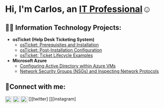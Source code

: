 <h1>Hi, I'm Carlos, an <a href="https://linkedin.com/in/alexander-perez-97a86a2a5">IT Professional</a>☺</h1>

<h2>👨‍💻 Information Technology Projects:</h2>

- <b>osTicket (Help Desk Ticketing System)</b>
  - [osTicket: Prerequisites and Installation](https://github.com/CAP-ITN/osticket-prereqs)
  - [osTicket: Post-Installation Configuration](https://github.com/CAP-ITN/post-install-config)
  - [osTicket: Ticket Lifecycle Examples](https://github.com/CAP-ITN/ticket-lifecycle)
- <b>Microsoft Azure</b>
  - [Configuring Active Directory within Azure VMs](https://github.com/CAP-ITN/configure-ad)
  - [Network Security Groups (NSGs) and Inspecting Network Protocols](https://github.com/CAP-ITN/azure-network-protocols)

<h2>🤳Connect with me:</h2>

[<img align="left" alt="Josh | Twitter" width="22px" src="https://cdn.jsdelivr.net/npm/simple-icons@v3/icons/twitter.svg" />][twitter]
[<img align="left" alt="Josh | LinkedIn" width="22px" src="https://cdn.jsdelivr.net/npm/simple-icons@v3/icons/linkedin.svg" />][linkedin]
[<img align="left" alt="Josh | Instagram" width="22px" src="https://cdn.jsdelivr.net/npm/simple-icons@v3/icons/instagram.svg" />][instagram]

[linkedin]: https://linkedin.com/in/alexander-perez
